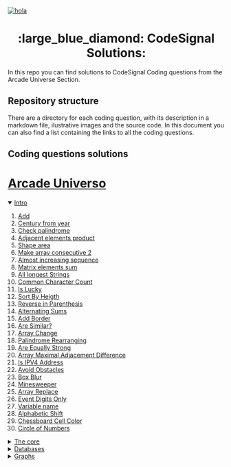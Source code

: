 [![hola](https://app.codesignal.com/img/logos/logo_white.svg)](https://app.codesignal.com/login) 
<p></p>
<span align="center"> <h1> :large_blue_diamond: CodeSignal Solutions: </h1> </span>

In this repo you can find solutions to CodeSignal Coding questions from the Arcade Universe Section.

## Repository structure
There are a directory for each coding question, with its description in a markdown file, ilustrative images and the source code.
In this document you can also find a list containing the links to all the coding questions.

## Coding questions solutions
# [**Arcade Universo**](https://app.codesignal.com/arcade)
<details open>
   <summary> <a href="https://app.codesignal.com/arcade/intro">Intro</a></summary>
    
1. [Add](Add/Add.md)
1. [Century from year](Century_From_Year/Century_From_Year.md)
1. [Check palindrome](Check_Palindrome/Check_Palindrome.md)    
1. [Adjacent elements product](Adjacent_Elements_Products/Adjacent_Elements_Product.md)
2. [Shape area](Shape_Area/Shape_Area.md)
1. [Make array consecutive 2](Make_Array_Consecutive_2/Make_Array_Consecutive_2.md)
1. [Almost increasing sequence](Almost_Increasing_Sequence/Almost_Increasing_Sequence.md)
1. [Matrix elements sum](Matrix_Elements_Sum/Matrix_Elements_Sum.md)
1. [All longest Strings](All_Longest_Strings/All_Longest_Strings.md)
1. [Common Character Count](Common_Character_Count/Common_Character_Count.md)
1. [Is Lucky](Is_Lucky/Is_Lucky.md)
1. [Sort By Heigth](Sort_By_Heigth/Sort_By_Heigth.md)
1. [Reverse in Parenthesis](Reverse_In_Parenthesis/Reverse_In_Parenthesis.md)
1. [Alternating Sums](Alternating_Sums/Alternating_Sums.md)
1. [Add Border](Add_Border/Add_Border.md)
1. [Are Similar?](Are_Similar/Are_Similar.md)
1. [Array Change](Array_Change/Array/Change.md)
1. [Palindrome Rearranging](Palindrome_Rearranging/Palindrome_Rearranging.md)
1. [Are Equally Strong](Are_Equally_Strong/Are_Equally_Strong.md)
1. [Array Maximal Adjacement Difference](Array_Maximal_Adjacement_Difference/Array_Maximal_Adjacement_Difference.md)
1. [Is IPV4 Address](Is_IPV4_Address/Is_IPV4_Address.md)
1. [Avoid Obstacles](Avoid_Obstacles/Avoid_Obstacles.md)
1. [Box Blur](Box_Blur/Box_Blur.md)
1. [Minesweeper](Minesweeper/Minesweeper.md)
1. [Array Replace](Array_Replace/Array_Replace.md)
1. [Event Digits Only](Even_Digits_Only/Even_Digits_Only.md)
1. [Variable name](Variable_Name/Variable_Name.md)
1. [Alphabetic Shift](Alphabetic_Shift/Alphabetic_Shift.md)
1. [Chessboard Cell Color](Chessboard_Cell_Color/Chessboard_Cell_Color.md)
1. [Circle of Numbers](Circle_Of_Numbers/Circle_Of_Numbers.md)
 
</details>
<details>
       <summary> <a href="hola.com">The core</a></summary>
     
 - Add two digits
  
 </details>
<details>
       <summary> <a href="hola.com">Databases</a></summary>
     
 - Project list
  
 </details>
<details>
       <summary> <a href="hola.com">Graphs</a></summary>
     
 - New Road System
  
 </details>


